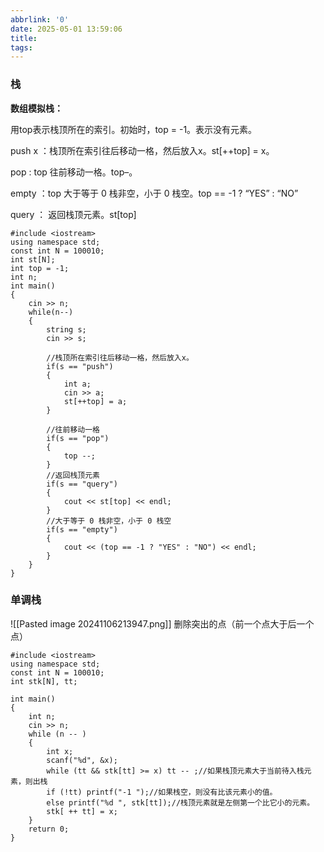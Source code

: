 ```yaml
---
abbrlink: '0'
date: 2025-05-01 13:59:06
title:
tags:
---
```


### 栈
**数组模拟栈：**

用top表示栈顶所在的索引。初始时，top = -1。表示没有元素。

push x ：栈顶所在索引往后移动一格，然后放入x。st[++top] = x。

pop : top 往前移动一格。top–。

empty ：top 大于等于 0 栈非空，小于 0 栈空。top == -1 ? “YES” : “NO”

query ： 返回栈顶元素。st[top]
~~~
#include <iostream>
using namespace std;
const int N = 100010;
int st[N];
int top = -1;
int n;
int main()
{
    cin >> n;
    while(n--)
    {
        string s;
        cin >> s;

        //栈顶所在索引往后移动一格，然后放入x。
        if(s == "push")
        {
            int a;
            cin >> a;
            st[++top] = a;
        }

        //往前移动一格
        if(s == "pop")
        {
            top --;
        }
        //返回栈顶元素
        if(s == "query")
        {
            cout << st[top] << endl;
        }
        //大于等于 0 栈非空，小于 0 栈空
        if(s == "empty")
        {
            cout << (top == -1 ? "YES" : "NO") << endl;
        }
    }
}
~~~

### 单调栈
![[Pasted image 20241106213947.png]]
删除突出的点（前一个点大于后一个点）
~~~
#include <iostream>
using namespace std;
const int N = 100010;
int stk[N], tt;

int main()
{
    int n;
    cin >> n;
    while (n -- )
    {
        int x;
        scanf("%d", &x);
        while (tt && stk[tt] >= x) tt -- ;//如果栈顶元素大于当前待入栈元素，则出栈
        if (!tt) printf("-1 ");//如果栈空，则没有比该元素小的值。
        else printf("%d ", stk[tt]);//栈顶元素就是左侧第一个比它小的元素。
        stk[ ++ tt] = x;
    }
    return 0;
}

~~~